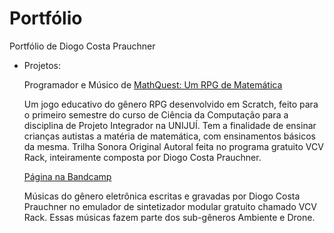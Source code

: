 # Portfólio
Portfólio de Diogo Costa Prauchner

- Projetos:

  Programador e Músico de [MathQuest: Um RPG de Matemática](https://scratch.mit.edu/projects/1034598927/)
  
  Um jogo educativo do gênero RPG desenvolvido em Scratch, feito para o primeiro semestre do curso de Ciência da Computação para a disciplina de Projeto Integrador na UNIJUÍ. Tem a finalidade de ensinar crianças autistas a matéria de matemática, com ensinamentos básicos da mesma. Trilha Sonora Original Autoral feita no programa gratuito VCV Rack, inteiramente composta por Diogo Costa Prauchner.

  [Página na Bandcamp](https://omolef.bandcamp.com/)
  
  Músicas do gênero eletrônica escritas e gravadas por Diogo Costa Prauchner no emulador de sintetizador modular gratuito chamado VCV Rack. Essas músicas fazem parte dos sub-gêneros Ambiente e Drone.
